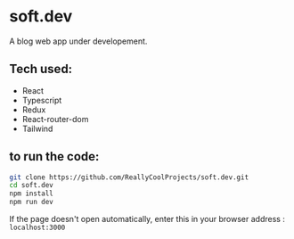 # soft.dev

A blog web app under developement.


## Tech used:
- React
- Typescript
- Redux
- React-router-dom
- Tailwind
 
## to run the code: 

```bash
git clone https://github.com/ReallyCoolProjects/soft.dev.git
cd soft.dev
npm install
npm run dev 
```

If the page doesn't open automatically, enter this in your browser address : `localhost:3000`
